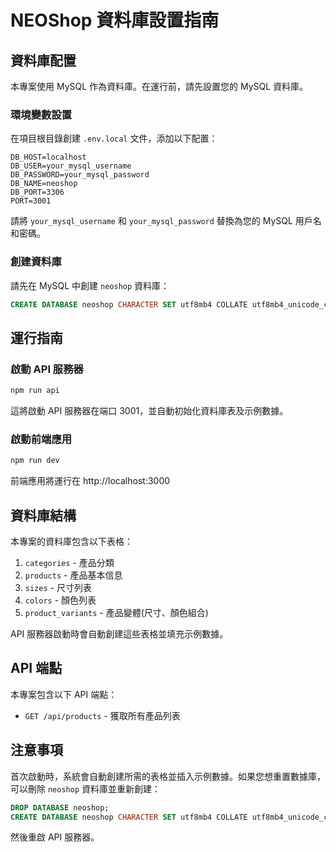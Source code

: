 # NEOShop 資料庫設置指南

## 資料庫配置

本專案使用 MySQL 作為資料庫。在運行前，請先設置您的 MySQL 資料庫。

### 環境變數設置

在項目根目錄創建 `.env.local` 文件，添加以下配置：

```
DB_HOST=localhost
DB_USER=your_mysql_username
DB_PASSWORD=your_mysql_password
DB_NAME=neoshop
DB_PORT=3306
PORT=3001
```

請將 `your_mysql_username` 和 `your_mysql_password` 替換為您的 MySQL 用戶名和密碼。

### 創建資料庫

請先在 MySQL 中創建 `neoshop` 資料庫：

```sql
CREATE DATABASE neoshop CHARACTER SET utf8mb4 COLLATE utf8mb4_unicode_ci;
```

## 運行指南

### 啟動 API 服務器

```bash
npm run api
```

這將啟動 API 服務器在端口 3001，並自動初始化資料庫表及示例數據。

### 啟動前端應用

```bash
npm run dev
```

前端應用將運行在 http://localhost:3000

## 資料庫結構

本專案的資料庫包含以下表格：

1. `categories` - 產品分類
2. `products` - 產品基本信息
3. `sizes` - 尺寸列表
4. `colors` - 顏色列表
5. `product_variants` - 產品變體(尺寸、顏色組合)

API 服務器啟動時會自動創建這些表格並填充示例數據。

## API 端點

本專案包含以下 API 端點：

- `GET /api/products` - 獲取所有產品列表

## 注意事項

首次啟動時，系統會自動創建所需的表格並插入示例數據。如果您想重置數據庫，可以刪除 `neoshop` 資料庫並重新創建：

```sql
DROP DATABASE neoshop;
CREATE DATABASE neoshop CHARACTER SET utf8mb4 COLLATE utf8mb4_unicode_ci;
```

然後重啟 API 服務器。 